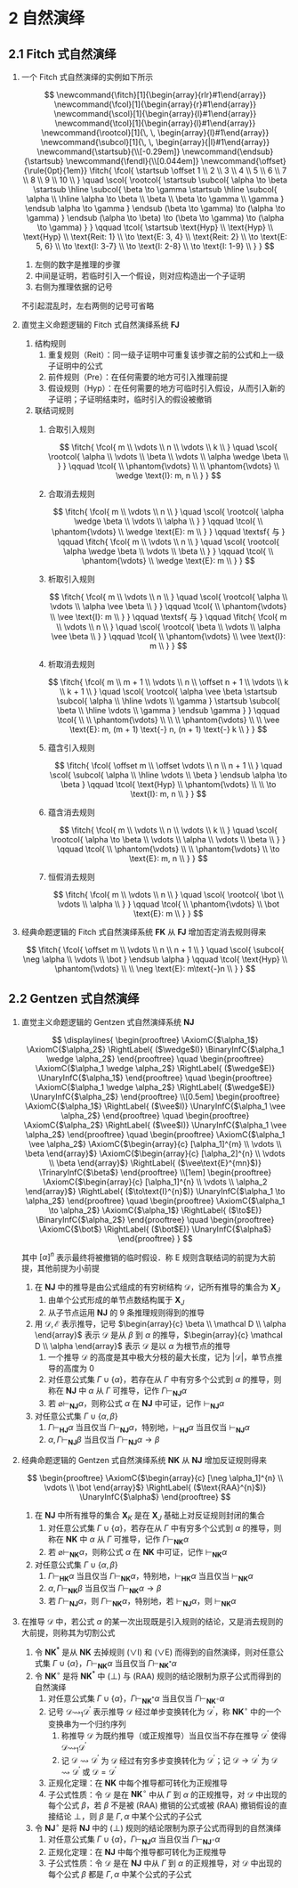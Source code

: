 # 2 自然演绎

## 2.1 Fitch 式自然演绎
1. 一个 $\text{Fitch}$ 式自然演绎的实例如下所示

    $$
    \newcommand{\fitch}[1]{\begin{array}{rlr}#1\end{array}}
    \newcommand{\fcol}[1]{\begin{array}{r}#1\end{array}}
    \newcommand{\scol}[1]{\begin{array}{l}#1\end{array}}
    \newcommand{\tcol}[1]{\begin{array}{l}#1\end{array}}
    \newcommand{\rootcol}[1]{\, \, \begin{array}{l}#1\end{array}}
    \newcommand{\subcol}[1]{\, \, \begin{array}{|l}#1\end{array}}
    \newcommand{\startsub}{\\[-0.29em]}
    \newcommand{\endsub}{\startsub}
    \newcommand{\fendl}{\\[0.044em]}
    \newcommand{\offset}{\rule{0pt}{1em}}
    \fitch{
        \fcol{
            \startsub
            \offset 1 \\
            2 \\
            3 \\
            4 \\
            5 \\
            6 \\
            7 \\
            8 \\
            9 \\
            10 \\
        }
        \quad
        \scol{
            \rootcol{
                \startsub \subcol{
                    \alpha \to \beta
                    \startsub \hline \subcol{
                        \beta \to \gamma
                        \startsub \hline \subcol{
                            \alpha \\
                            \hline
                            \alpha \to \beta \\
                            \beta \\
                            \beta \to \gamma \\
                            \gamma
                        } \endsub
                        \alpha \to \gamma
                    } \endsub
                    (\beta \to \gamma) \to (\alpha \to \gamma)
                } \endsub
                (\alpha \to \beta) \to (\beta \to \gamma) \to (\alpha \to \gamma)
            }
        }
        \qquad
        \tcol{
            \startsub
            \text{Hyp} \\
            \text{Hyp} \\
            \text{Hyp} \\
            \text{Reit: 1} \\
            \to \text{E: 3, 4} \\
            \text{Reit: 2} \\
            \to \text{E: 5, 6} \\
            \to \text{I: 3-7} \\
            \to \text{I: 2-8} \\
            \to \text{I: 1-9} \\
        }
    }
    $$

    1. 左侧的数字是推理的步骤
    2. 中间是证明，若临时引入一个假设，则对应构造出一个子证明
    3. 右侧为推理依据的记号

    不引起混乱时，左右两侧的记号可省略

2. 直觉主义命题逻辑的 $\text{Fitch}$ 式自然演绎系统 $\mathbf{FJ}$
    1. 结构规则
        1. 重复规则（$\text{Reit}$）：同一级子证明中可重复该步骤之前的公式和上一级子证明中的公式
        2. 前件规则（$\text{Pre}$）：在任何需要的地方可引入推理前提
        3. 假设规则（$\text{Hyp}$）：在任何需要的地方可临时引入假设，从而引入新的子证明；子证明结束时，临时引入的假设被撤销
    2. 联结词规则
        1. 合取引入规则

            $$
            \fitch{
                \fcol{
                    m \\
                    \vdots \\
                    n \\
                    \vdots \\
                    k \\
                }
                \quad
                \scol{
                    \rootcol{
                        \alpha \\
                        \vdots \\
                        \beta \\
                        \vdots \\
                        \alpha \wedge \beta \\
                    }
                }
                \qquad
                \tcol{
                    \\
                    \phantom{\vdots} \\
                    \\
                    \phantom{\vdots} \\
                    \wedge \text{I}: m, n \\
                }
            }
            $$

        2. 合取消去规则

            $$
            \fitch{
                \fcol{
                    m \\
                    \vdots \\
                    n \\
                }
                \quad
                \scol{
                    \rootcol{
                        \alpha \wedge \beta \\
                        \vdots \\
                        \alpha \\
                    }
                }
                \qquad
                \tcol{
                    \\
                    \phantom{\vdots} \\
                    \wedge \text{E}: m \\
                }
            }
            \qquad
            \textsf{ 与 }
            \qquad
            \fitch{
                \fcol{
                    m \\
                    \vdots \\
                    n \\
                }
                \quad
                \scol{
                    \rootcol{
                        \alpha \wedge \beta \\
                        \vdots \\
                        \beta \\
                    }
                }
                \qquad
                \tcol{
                    \\
                    \phantom{\vdots} \\
                    \wedge \text{E}: m \\
                }
            }
            $$

        3. 析取引入规则

            $$
            \fitch{
                \fcol{
                    m \\
                    \vdots \\
                    n \\
                }
                \quad
                \scol{
                    \rootcol{
                        \alpha \\
                        \vdots \\
                        \alpha \vee \beta \\
                    }
                }
                \qquad
                \tcol{
                    \\
                    \phantom{\vdots} \\
                    \vee \text{I}: m \\
                }
            }
            \qquad
            \textsf{ 与 }
            \qquad
            \fitch{
                \fcol{
                    m \\
                    \vdots \\
                    n \\
                }
                \quad
                \scol{
                    \rootcol{
                        \beta \\
                        \vdots \\
                        \alpha \vee \beta \\
                    }
                }
                \qquad
                \tcol{
                    \\
                    \phantom{\vdots} \\
                    \vee \text{I}: m \\
                }
            }
            $$

        4. 析取消去规则

            $$
            \fitch{
                \fcol{
                    m \\
                    m + 1 \\
                    \vdots \\
                    n \\
                    \offset n + 1 \\
                    \vdots \\
                    k \\
                    k + 1 \\
                }
                \quad
                \scol{
                    \rootcol{
                        \alpha \vee \beta
                        \startsub \subcol{
                            \alpha \\
                            \hline
                            \vdots \\
                            \gamma
                        }
                        \startsub \subcol{
                            \beta \\
                            \hline
                            \vdots \\
                            \gamma
                        } \endsub
                        \gamma
                    }
                }
                \qquad
                \tcol{
                    \\
                    \\
                    \phantom{\vdots} \\
                    \\
                    \\
                    \phantom{\vdots} \\
                    \\
                    \vee \text{E}: m, (m + 1) \text{-} n, (n + 1) \text{-} k \\
                }
            }
            $$

        5. 蕴含引入规则

            $$
            \fitch{
                \fcol{
                    \offset m \\
                    \offset \vdots \\
                    n \\
                    n + 1 \\
                }
                \quad
                \scol{
                    \subcol{
                        \alpha \\
                        \hline
                        \vdots \\
                        \beta
                    } \endsub
                    \alpha \to \beta
                }
                \qquad
                \tcol{
                    \text{Hyp} \\
                    \phantom{\vdots} \\
                    \\
                    \to \text{I}: m, n \\
                }
            }
            $$

        6. 蕴含消去规则

            $$
            \fitch{
                \fcol{
                    m \\
                    \vdots \\
                    n \\
                    \vdots \\
                    k \\
                }
                \quad
                \scol{
                    \rootcol{
                        \alpha \to \beta \\
                        \vdots \\
                        \alpha \\
                        \vdots \\
                         \beta \\
                    }
                }
                \qquad
                \tcol{
                    \\
                    \phantom{\vdots} \\
                    \\
                    \phantom{\vdots} \\
                    \to \text{E}: m, n \\
                }
            }
            $$

        7. 恒假消去规则

            $$
            \fitch{
                \fcol{
                    m \\
                    \vdots \\
                    n \\
                }
                \quad
                \scol{
                    \rootcol{
                        \bot \\
                        \vdots \\
                        \alpha \\
                    }
                }
                \qquad
                \tcol{
                    \\
                    \phantom{\vdots} \\
                    \bot \text{E}: m \\
                }
            }
            $$


3. 经典命题逻辑的 $\text{Fitch}$ 式自然演绎系统 $\mathbf{FK}$ 从 $\mathbf{FJ}$ 增加否定消去规则得来

    $$
    \fitch{
        \fcol{
            \offset m \\
            \vdots \\
            n \\
            n + 1 \\
        }
        \quad
        \scol{
            \subcol{
                \neg \alpha \\
                \vdots \\
                \bot
            } \endsub
            \alpha
        }
        \qquad
        \tcol{
            \text{Hyp} \\
            \phantom{\vdots} \\
            \\
            \neg \text{E}: m\text{-}n \\
        }
    }
    $$

## 2.2 Gentzen 式自然演绎
1. 直觉主义命题逻辑的 $\text{Gentzen}$ 式自然演绎系统 $\mathbf{NJ}$

    $$
    \displaylines{
        \begin{prooftree}
        \AxiomC{$\alpha_1$}
        \AxiomC{$\alpha_2$}
        \RightLabel{ ($\wedge$I)}
        \BinaryInfC{$\alpha_1 \wedge \alpha_2$}
        \end{prooftree} \quad
        \begin{prooftree}
        \AxiomC{$\alpha_1 \wedge \alpha_2$}
        \RightLabel{ ($\wedge$E)}
        \UnaryInfC{$\alpha_1$}
        \end{prooftree} \quad
        \begin{prooftree}
        \AxiomC{$\alpha_1 \wedge \alpha_2$}
        \RightLabel{ ($\wedge$E)}
        \UnaryInfC{$\alpha_2$}
        \end{prooftree} \\[0.5em]
        \begin{prooftree}
        \AxiomC{$\alpha_1$}
        \RightLabel{ ($\vee$I)}
        \UnaryInfC{$\alpha_1 \vee \alpha_2$}
        \end{prooftree} \quad
        \begin{prooftree}
        \AxiomC{$\alpha_2$}
        \RightLabel{ ($\vee$I)}
        \UnaryInfC{$\alpha_1 \vee \alpha_2$}
        \end{prooftree} \quad
        \begin{prooftree}
        \AxiomC{$\alpha_1 \vee \alpha_2$}
        \AxiomC{$\begin{array}{c} [\alpha_1]^{m} \\ \vdots \\ \beta \end{array}$}
        \AxiomC{$\begin{array}{c} [\alpha_2]^{n} \\ \vdots \\ \beta \end{array}$}
        \RightLabel{ ($\vee\text{E}^{mn}$)}
        \TrinaryInfC{$\beta$}
        \end{prooftree} \\[1em]
        \begin{prooftree}
        \AxiomC{$\begin{array}{c} [\alpha_1]^{n} \\ \vdots \\ \alpha_2 \end{array}$}
        \RightLabel{ ($\to\text{I}^{n}$)}
        \UnaryInfC{$\alpha_1 \to \alpha_2$}
        \end{prooftree} \quad
        \begin{prooftree}
        \AxiomC{$\alpha_1 \to \alpha_2$}
        \AxiomC{$\alpha_1$}
        \RightLabel{ ($\to$E)}
        \BinaryInfC{$\alpha_2$}
        \end{prooftree} \quad
        \begin{prooftree}
        \AxiomC{$\bot$}
        \RightLabel{ ($\bot$E)}
        \UnaryInfC{$\alpha$}
        \end{prooftree}
    }
    $$

    其中 $[\alpha]^{n}$ 表示最终将被撤销的临时假设．称 $\text{E}$ 规则含联结词的前提为大前提，其他前提为小前提

    1. 在 $\mathbf{NJ}$ 中的推导是由公式组成的有穷树结构 $\mathcal D$，记所有推导的集合为 $\mathbf{X}_{J}$
        1. 由单个公式形成的单节点数结构属于 $\mathbf{X}_{J}$
        2. 从子节点运用 $\mathbf{NJ}$ 的 $9$ 条推理规则得到的推导
    2. 用 $\mathcal D, \mathcal E$ 表示推导，记号 $\begin{array}{c} \beta \\ \mathcal D \\ \alpha \end{array}$ 表示 $\mathcal D$ 是从 $\beta$ 到 $\alpha$ 的推导，$\begin{array}{c} \mathcal D \\ \alpha \end{array}$ 表示 $\mathcal D$ 是以 $\alpha$ 为根节点的推导
        1. 一个推导 $\mathcal{D}$ 的高度是其中极大分枝的最大长度，记为 $|\mathcal{D}|$，单节点推导的高度为 $0$
        2. 对任意公式集 $\Gamma \cup \{\alpha\}$，若存在从 $\Gamma$ 中有穷多个公式到 $\alpha$ 的推导，则称在 $\mathbf{NJ}$ 中 $\alpha$ 从 $\Gamma$ 可推导，记作 $\Gamma \vdash_{\mathbf{NJ}} \alpha$
        3. 若 $\varnothing \vdash_{\mathbf{NJ}} \alpha$，则称公式 $\alpha$ 在 $\mathbf{NJ}$ 中可证，记作 $\vdash_{\mathbf{NJ}} \alpha$
    3. 对任意公式集 $\Gamma \cup\{\alpha, \beta\}$
        1. $\Gamma \vdash_{\mathbf{HJ}} \alpha$ 当且仅当 $\Gamma \vdash_{\mathbf{NJ}} \alpha$，特别地，$\vdash_{\mathbf{HJ}} \alpha$ 当且仅当 $\vdash_{\mathbf{NJ}} \alpha$
        2. $\alpha, \Gamma \vdash_{\mathbf{NJ}} \beta$ 当且仅当 $\Gamma \vdash_{\mathbf{NJ}} \alpha \rightarrow \beta$

2. 经典命题逻辑的 $\text{Gentzen}$ 式自然演绎系统 $\mathbf{NK}$ 从 $\mathbf{NJ}$ 增加反证规则得来

    $$
    \begin{prooftree}
    \AxiomC{$\begin{array}{c} [\neg \alpha_1]^{n} \\ \vdots \\ \bot \end{array}$}
    \RightLabel{ ($\text{RAA}^{n}$)}
    \UnaryInfC{$\alpha$}
    \end{prooftree}
    $$

    1. 在 $\mathbf{NJ}$ 中所有推导的集合 $\mathbf{X}_{K}$ 是在 $\mathbf{X}_{J}$ 基础上对反证规则封闭的集合
        1. 对任意公式集 $\Gamma \cup \{\alpha\}$，若存在从 $\Gamma$ 中有穷多个公式到 $\alpha$ 的推导，则称在 $\mathbf{NK}$ 中 $\alpha$ 从 $\Gamma$ 可推导，记作 $\Gamma \vdash_{\mathbf{NK}} \alpha$
        2. 若 $\varnothing \vdash_{\mathbf{NK}} \alpha$，则称公式 $\alpha$ 在 $\mathbf{NK}$ 中可证，记作 $\vdash_{\mathbf{NK}} \alpha$
    2. 对任意公式集 $\Gamma \cup\{\alpha, \beta\}$
        1. $\Gamma \vdash_{\mathbf{HK}} \alpha$ 当且仅当 $\Gamma \vdash_{\mathbf{NK}} \alpha$，特别地，$\vdash_{\mathbf{HK}} \alpha$ 当且仅当 $\vdash_{\mathbf{NK}} \alpha$
        2. $\alpha, \Gamma \vdash_{\mathbf{NK}} \beta$ 当且仅当 $\Gamma \vdash_{\mathbf{NK}} \alpha \rightarrow \beta$
        3. 若 $\Gamma \vdash_{\mathbf{NJ}} \alpha$，则 $\Gamma \vdash_{\mathbf{NK}} \alpha$，特别地，若 $\vdash_{\mathbf{NJ}} \alpha$，则 $\vdash_{\mathbf{NK}} \alpha$

3. 在推导 $\mathcal{D}$ 中，若公式 $\alpha$ 的某一次出现既是引入规则的结论，又是消去规则的大前提，则称其为切割公式
    1. 令 $\mathbf{NK}^{*}$ 是从 $\mathbf{NK}$ 去掉规则 $(\vee\text{I})$ 和 $(\vee\text{E})$ 而得到的自然演绎，则对任意公式集 $\Gamma \cup \{\alpha\}$，$\Gamma \vdash_{\mathbf{NK}} \alpha$ 当且仅当 $\Gamma \vdash_{\mathbf{NK}^{*}} \alpha$
    2. 令 $\mathbf{NK}^{\circ}$ 是将 $\mathbf{NK}^{*}$ 中 $(\bot)$ 与 $(\text{RAA})$ 规则的结论限制为原子公式而得到的自然演绎
        1. 对任意公式集 $\Gamma \cup \{\alpha\}$，$\Gamma \vdash_{\mathbf{NK}^{*}} \alpha$ 当且仅当 $\Gamma \vdash_{\mathbf{NK}^{\circ}} \alpha$
        2. 记号 $\mathcal{D} \rightsquigarrow_1 \mathcal{D}^{\prime}$ 表示推导 $\mathcal{D}$ 经过单步变换转化为 $\mathcal{D}^{\prime}$，称 $\mathbf{NK}^{\circ}$ 中的一个变换串为一个归约序列
            1. 称推导 $\mathcal{D}$ 为既约推导（或正规推导）当且仅当不存在推导 $\mathcal{D}^{\prime}$ 使得 $\mathcal{D} \rightsquigarrow_1 \mathcal{D}^{\prime}$
            2. 记 $\mathcal{D} \rightsquigarrow \mathcal{D}^{\prime}$ 为 $\mathcal{D}$ 经过有穷多步变换转化为 $\mathcal{D}^{\prime}$；记 $\mathcal{D} \rightarrow \mathcal{D}^{\prime}$ 为 $\mathcal{D} \rightsquigarrow \mathcal{D}^{\prime}$ 或 $\mathcal{D}=\mathcal{D}^{\prime}$
        3. 正规化定理：在 $\mathbf{NK}$ 中每个推导都可转化为正规推导
        4. 子公式性质：令 $\mathcal{D}$ 是在 $\mathbf{NK}^{\circ}$ 中从 $\Gamma$ 到 $\alpha$ 的正规推导，对 $\mathcal{D}$ 中出现的每个公式 $\beta$，若 $\beta$ 不是被 $(\text{RAA})$ 撤销的公式或被 $(\text{RAA})$ 撤销假设的直接结论 $\bot$，则 $\beta$ 是 $\Gamma, \alpha$ 中某个公式的子公式
    3. 令 $\mathbf{NJ}^{\circ}$ 是将 $\mathbf{NJ}$ 中的 $(\bot)$ 规则的结论限制为原子公式而得到的自然演绎
        1. 对任意公式集 $\Gamma \cup \{\alpha\}$，$\Gamma \vdash_{\mathbf{NJ}} \alpha$ 当且仅当 $\Gamma \vdash_{\mathbf{NJ}^{\circ}} \alpha$
        2. 正规化定理：在 $\mathbf{NJ}$ 中每个推导都可转化为正规推导
        3. 子公式性质：令 $\mathcal{D}$ 是在 $\mathbf{NJ}$ 中从 $\Gamma$ 到 $\alpha$ 的正规推导，对 $\mathcal{D}$ 中出现的每个公式 $\beta$ 都是 $\Gamma, \alpha$ 中某个公式的子公式

<script>
(function align() {
  let display = [...document.querySelectorAll("h2[id='21-fitch']+ol mjx-container[display='true']")].slice(1);
  if (display.length === 0) {
    setTimeout(align, 100);
  } else {
    display.forEach((item) => {
        item.style.setProperty("margin-left", "0", "important");
        item.style.setProperty("text-align", "left", "important");
    })
  }
})()
</script>
